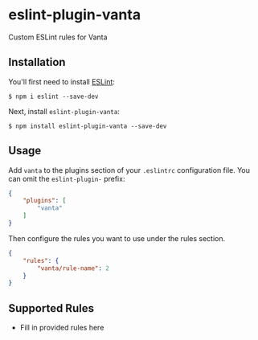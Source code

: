 # eslint-plugin-vanta

Custom ESLint rules for Vanta

## Installation

You'll first need to install [ESLint](http://eslint.org):

```
$ npm i eslint --save-dev
```

Next, install `eslint-plugin-vanta`:

```
$ npm install eslint-plugin-vanta --save-dev
```


## Usage

Add `vanta` to the plugins section of your `.eslintrc` configuration file. You can omit the `eslint-plugin-` prefix:

```json
{
    "plugins": [
        "vanta"
    ]
}
```


Then configure the rules you want to use under the rules section.

```json
{
    "rules": {
        "vanta/rule-name": 2
    }
}
```

## Supported Rules

* Fill in provided rules here





